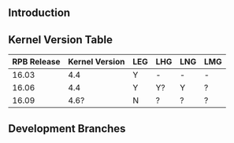 ## Introduction

## Kernel Version Table
| RPB Release | Kernel Version | LEG | LHG | LNG | LMG |
|---|---|---|---|---|---|
|16.03   |4.4   | Y | - | - | - |
|16.06   |4.4   | Y | Y? | Y | ? |
|16.09   |4.6?  | N | ? | ? | ? |

## Development Branches